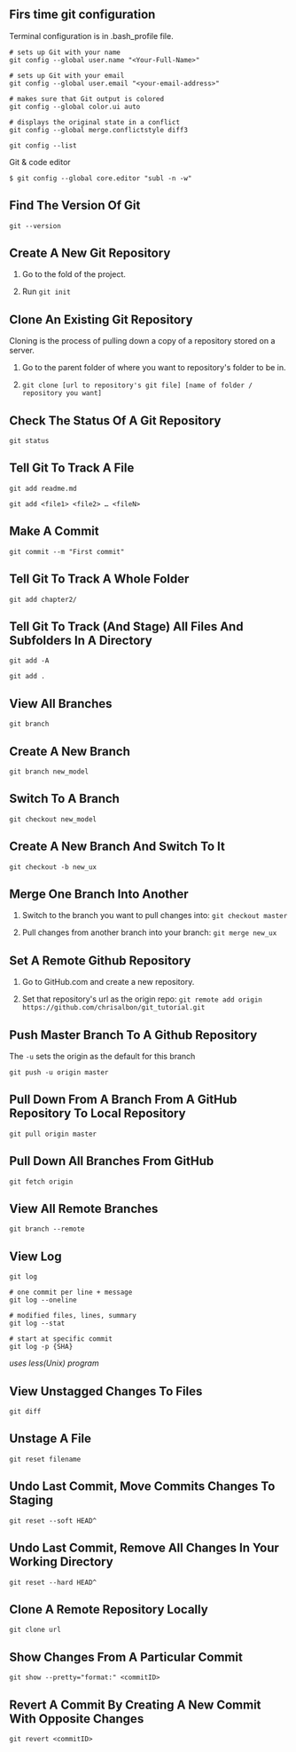## Firs time git configuration

Terminal configuration is in .bash_profile file.

```
# sets up Git with your name
git config --global user.name "<Your-Full-Name>"

# sets up Git with your email
git config --global user.email "<your-email-address>"

# makes sure that Git output is colored
git config --global color.ui auto

# displays the original state in a conflict
git config --global merge.conflictstyle diff3

git config --list
```

Git & code editor
```
$ git config --global core.editor "subl -n -w"

```

## Find The Version Of Git

`git --version`

## Create A New Git Repository

1. Go to the fold of the project.

2. Run `git init`

## Clone An Existing Git Repository

Cloning is the process of pulling down a copy of a repository stored on a server.

1. Go to the parent folder of where you want to repository's folder to be in.

2. `git clone [url to repository's git file] [name of folder / repository you want]`

## Check The Status Of A Git Repository

`git status`

## Tell Git To Track A File

`git add readme.md`

`git add <file1> <file2> … <fileN>`

## Make A Commit

`git commit --m "First commit"`

## Tell Git To Track A Whole Folder

`git add chapter2/`

## Tell Git To Track (And Stage) All Files And Subfolders In A Directory

`git add -A`

`git add .`

## View All Branches

`git branch`

## Create A New Branch

`git branch new_model`

## Switch To A Branch

`git checkout new_model`

## Create A New Branch And Switch To It

`git checkout -b new_ux`

## Merge One Branch Into Another

1. Switch to the branch you want to pull changes into: `git checkout master`

2. Pull changes from another branch into your branch: `git merge new_ux`

## Set A Remote Github Repository

1. Go to GitHub.com and create a new repository.

2. Set that repository's url as the origin repo: `git remote add origin https://github.com/chrisalbon/git_tutorial.git`

## Push Master Branch To A Github Repository

The `-u` sets the origin as the default for this branch

`git push -u origin master`

## Pull Down From A Branch From A GitHub Repository To Local Repository

`git pull origin master`

## Pull Down All Branches From GitHub

`git fetch origin`

## View All Remote Branches

`git branch --remote`

## View Log

```
git log

# one commit per line + message
git log --oneline

# modified files, lines, summary
git log --stat

# start at specific commit
git log -p {SHA}
```

*uses less(Unix) program*

## View Unstagged Changes To Files

`git diff`

## Unstage A File

`git reset filename`

## Undo Last Commit, Move Commits Changes To Staging

`git reset --soft HEAD^`

## Undo Last Commit, Remove All Changes In Your Working Directory

`git reset --hard HEAD^`

## Clone A Remote Repository Locally 

`git clone url`

## Show Changes From A Particular Commit

`git show --pretty="format:" <commitID>`

## Revert A Commit By Creating A New Commit With Opposite Changes

`git revert <commitID>`
